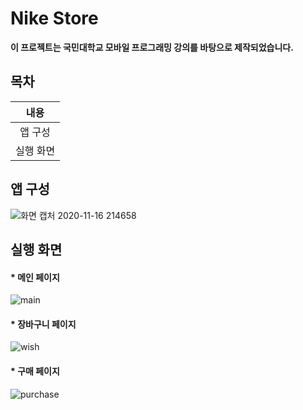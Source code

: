 # Nike Store

**이 프로젝트는 국민대학교 모바일 프로그래밍 강의를 바탕으로 제작되었습니다.**

## 목차

|   내용    |
| :-------: |
| 앱 구성 |
| 실행 화면  |


## 앱 구성


![화면 캡처 2020-11-16 214658](https://user-images.githubusercontent.com/28584213/99254176-48953000-2855-11eb-8859-71fd78601cc5.png)


## 실행 화면


#### * 메인 페이지

![main](https://user-images.githubusercontent.com/28584213/99253872-d3c1f600-2854-11eb-9b76-a39fd7900343.png)


#### * 장바구니 페이지

![wish](https://user-images.githubusercontent.com/28584213/99253876-d4f32300-2854-11eb-9c96-a92018082f40.png)


#### * 구매 페이지

![purchase](https://user-images.githubusercontent.com/28584213/99253877-d58bb980-2854-11eb-91be-4f3b367f5bec.png)
